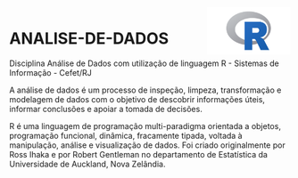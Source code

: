 <img src="icone-linguagem-r.png" align="right" width="150">

# ANALISE-DE-DADOS

Disciplina Análise de Dados com utilização de linguagem R - Sistemas de Informação - Cefet/RJ

A análise de dados é um processo de inspeção, limpeza, transformação e modelagem de dados com o objetivo de descobrir informações úteis, informar conclusões e apoiar a tomada de decisões.

R é uma linguagem de programação multi-paradigma orientada a objetos, programação funcional, dinâmica, fracamente tipada, voltada à manipulação, análise e visualização de dados. Foi criado originalmente por Ross Ihaka e por Robert Gentleman no departamento de Estatística da Universidade de Auckland, Nova Zelândia.